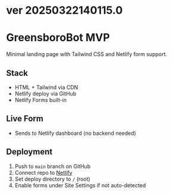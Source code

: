 # ver 20250322140115.0

# GreensboroBot MVP

Minimal landing page with Tailwind CSS and Netlify form support.

## Stack
- HTML + Tailwind via CDN
- Netlify deploy via GitHub
- Netlify Forms built-in

## Live Form
- Sends to Netlify dashboard (no backend needed)

## Deployment
1. Push to `main` branch on GitHub
2. Connect repo to [Netlify](https://app.netlify.com)
3. Set deploy directory to `/` (root)
4. Enable forms under Site Settings if not auto-detected
